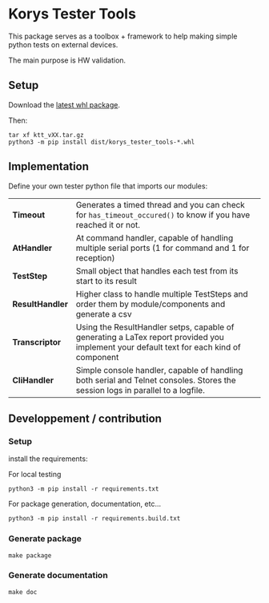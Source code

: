 # Korys Tester Tools

This package serves as a toolbox + framework to help making simple python tests on external devices.

The main purpose is HW validation.


## Setup

Download the [latest whl package](https://github.com/Sodakorys/ktt/releases/latest).

Then:
```
tar xf ktt_vXX.tar.gz
python3 -m pip install dist/korys_tester_tools-*.whl
```


## Implementation

Define your own tester python file that imports our modules:

|                    ||
|---|---|
|**Timeout**        |Generates a timed thread and you can check for `has_timeout_occured()` to know if you have reached it or not.|
|**AtHandler**      |At command handler, capable of handling multiple serial ports (1 for command and 1 for reception)|
|**TestStep**       |Small object that handles each test from its start to its result|
|**ResultHandler**  |Higher class to handle multiple TestSteps and order them by module/components and generate a csv|
|**Transcriptor**   |Using the ResultHandler setps, capable of generating a LaTex report provided you implement your default text for each kind of component|
|**CliHandler**     |Simple console handler, capable of handling both serial and Telnet consoles. Stores the session logs in parallel to a logfile.|


## Developpement / contribution

### Setup

install the requirements:

For local testing
```
python3 -m pip install -r requirements.txt
```

For package generation, documentation, etc...
```
python3 -m pip install -r requirements.build.txt
```

### Generate package

```
make package
```

### Generate documentation

```
make doc
```
